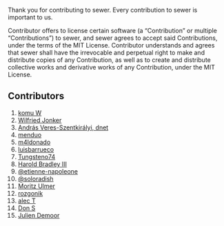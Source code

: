 Thank you for contributing to sewer.
Every contribution to sewer is important to us.


Contributor offers to license certain software (a “Contribution” or multiple
“Contributions”) to sewer, and sewer agrees to accept said Contributions,
under the terms of the MIT License.
Contributor understands and agrees that sewer shall have the irrevocable and perpetual right to make
and distribute copies of any Contribution, as well as to create and distribute collective works and
derivative works of any Contribution, under the MIT License.

Contributors
------------

1. [komu W](https://www.komu.engineer)
2. [Wilfried Jonker](wjonker.nl)
3. [András Veres-Szentkirályi, dnet](https://techblog.vsza.hu/)
4. [menduo](https://menduo.net)
5. [m4ldonado](https://github.com/m4ldonado)
6. [luisbarrueco](https://github.com/luisbarrueco)
7. [Tungsteno74](https://github.com/Tungsteno74)
8. [Harold Bradley III](https://haroldbradleyiii.com/)
9. [@etienne-napoleone](https://github.com/etienne-napoleone)
10. [@soloradish](https://github.com/soloradish)
11. [Moritz Ulmer](https://www.protohaus.org)
12. [rozgonik](https://github.com/rozgonik)
13. [alec T](https://github.com/AlecTroemel)
14. [Don S](https://github.com/donspaulding)
15. [Julien Demoor](https://github.com/jdkx)
